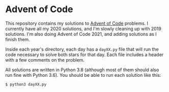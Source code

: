 # Advent of Code

This repository contains my solutions to [Advent of Code](https://adventofcode.com/) problems. I currently have all my 2020 solutions, and I'm slowly cleaning up with 2019 solutions. I'm also doing Advent of Code 2021, and adding solutions as I finish them.

Inside each year's directory, each day has a `dayXX.py` file that will run the code necessary to solve both stars for that day. Each file includes a header with a few comments on the problem.

All solutions are written in Python 3.8 (although most of them should also run fine with Python 3.6). You should be able to run each solution like this:

    $ python3 dayXX.py
